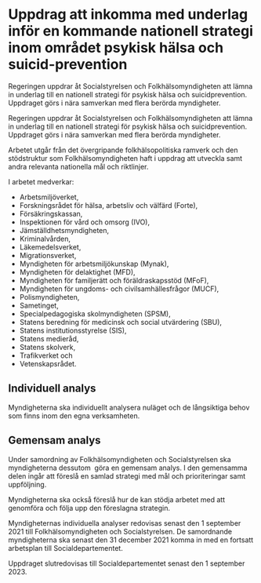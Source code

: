 # Uppdrag att inkomma med underlag inför en kommande nationell strategi inom området psykisk hälsa och suicid-prevention

Regeringen uppdrar åt Socialstyrelsen och Folkhälsomyndigheten att lämna in underlag till en nationell strategi för psykisk hälsa och suicidprevention. Uppdraget görs i nära samverkan med flera berörda myndigheter.

Regeringen uppdrar åt Socialstyrelsen och Folkhälsomyndigheten att lämna in underlag till en nationell strategi för psykisk hälsa och suicidprevention. Uppdraget görs i nära samverkan med flera berörda myndigheter.

Arbetet utgår från det övergripande folkhälsopolitiska ramverk och den stödstruktur som Folkhälsomyndigheten haft i uppdrag att utveckla samt andra relevanta nationella mål och riktlinjer.

I arbetet medverkar:

* Arbetsmiljöverket,
* Forskningsrådet för hälsa, arbetsliv och välfärd (Forte),
* Försäkringskassan,
* Inspektionen för vård och omsorg (IVO),
* Jämställdhetsmyndigheten,
* Kriminalvården,
* Läkemedelsverket,
* Migrationsverket,
* Myndigheten för arbetsmiljökunskap (Mynak),
* Myndigheten för delaktighet (MFD),
* Myndigheten för familjerätt och föräldraskapsstöd (MFoF),
* Myndigheten för ungdoms- och civilsamhällesfrågor (MUCF),
* Polismyndigheten,
* Sametinget,
* Specialpedagogiska skolmyndigheten (SPSM),
* Statens beredning för medicinsk och social utvärdering (SBU),
* Statens institutionsstyrelse (SIS),
* Statens medieråd,
* Statens skolverk,
* Trafikverket och
* Vetenskapsrådet.

## Individuell analys

Myndigheterna ska individuellt analysera nuläget och de långsiktiga behov som finns inom den egna verksamheten.

## Gemensam analys

Under samordning av Folkhälsomyndigheten och Socialstyrelsen ska myndigheterna dessutom  göra en gemensam analys. I den gemensamma delen ingår att föreslå en samlad strategi med mål och prioriteringar samt uppföljning.

Myndigheterna ska också föreslå hur de kan stödja arbetet med att genomföra och följa upp den föreslagna strategin.

Myndigheternas individuella analyser redovisas senast den 1 september 2021 till Folkhälsomyndigheten och Socialstyrelsen. De samordnande myndigheterna ska senast den 31 december 2021 komma in med en fortsatt arbetsplan till Socialdepartementet.

Uppdraget slutredovisas till Socialdepartementet senast den 1 september 2023.
